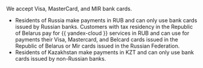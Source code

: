 We accept Visa, MasterCard, and MIR bank cards.

  * Residents of Russia make payments in RUB and can only use bank cards issued by Russian banks. Customers with tax residency in the Republic of Belarus pay for {{ yandex-cloud }} services in RUB and can use for payments their Visa, Mastercard, and Belcard cards issued in the Republic of Belarus or Mir cards issued in the Russian Federation.
  * Residents of Kazakhstan make payments in KZT and can only use bank cards issued by non-Russian banks.
